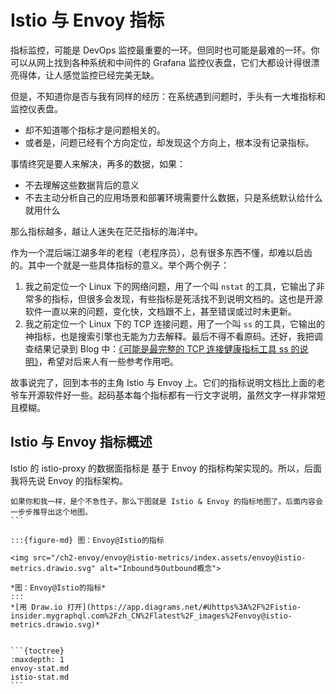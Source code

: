 # Istio 与 Envoy 指标

指标监控，可能是 DevOps 监控最重要的一环。但同时也可能是最难的一环。你可以从网上找到各种系统和中间件的 Grafana 监控仪表盘，它们大都设计得很漂亮得体，让人感觉监控已经完美无缺。  

但是，不知道你是否与我有同样的经历：在系统遇到问题时，手头有一大堆指标和监控仪表盘。
- 却不知道哪个指标才是问题相关的。
- 或者是，问题已经有个方向定位，却发现这个方向上，根本没有记录指标。

事情终究是要人来解决，再多的数据，如果：
- 不去理解这些数据背后的意义
- 不去主动分析自己的应用场景和部署环境需要什么数据，只是系统默认给什么就用什么

那么指标越多，越让人迷失在茫茫指标的海洋中。

作为一个混后端江湖多年的老程（老程序员），总有很多东西不懂，却难以启齿的。其中一个就是一些具体指标的意义。举个两个例子：
1. 我之前定位一个 Linux 下的网络问题，用了一个叫 `nstat` 的工具，它输出了非常多的指标，但很多会发现，有些指标是死活找不到说明文档的。这也是开源软件一直以来的问题，变化快，文档跟不上，甚至错误或过时未更新。
2. 我之前定位一个 Linux 下的 TCP 连接问题，用了一个叫 `ss` 的工具，它输出的神指标，也是搜索引擎也无能为力去解释。最后不得不看原码。还好，我把调查结果记录到 Blog 中：[《可能是最完整的 TCP 连接健康指标工具 ss 的说明》](https://blog.mygraphql.com/zh/notes/low-tec/network/tcp-inspect/)，希望对后来人有一些参考作用吧。


故事说完了，回到本书的主角 Istio 与 Envoy 上。它们的指标说明文档比上面的老爷车开源软件好一些。起码基本每个指标都有一行文字说明，虽然文字一样非常短且模糊。

## Istio 与 Envoy 指标概述

Istio 的 istio-proxy 的数据面指标是 基于 Envoy 的指标构架实现的。所以，后面我将先说 Envoy 的指标架构。


````{tip}
如果你和我一样，是个不急性子。那么下图就是 Istio & Envoy 的指标地图了。后面内容会一步步推导出这个地图。
```

:::{figure-md} 图：Envoy@Istio的指标

<img src="/ch2-envoy/envoy@istio-metrics/index.assets/envoy@istio-metrics.drawio.svg" alt="Inbound与Outbound概念">

*图：Envoy@Istio的指标*
:::
*[用 Draw.io 打开](https://app.diagrams.net/#Uhttps%3A%2F%2Fistio-insider.mygraphql.com%2Fzh_CN%2Flatest%2F_images%2Fenvoy@istio-metrics.drawio.svg)*


```{toctree}
:maxdepth: 1
envoy-stat.md
istio-stat.md
```
